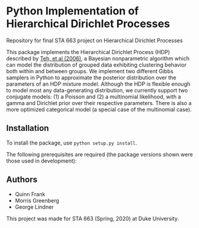 # Python Implementation of Hierarchical Dirichlet Processes

Repository for final STA 663 project on Hierarchical Dirichlet Processes

This package implements the Hierarchical Dirichlet Process (HDP) described by [Teh, et al (2006)](https://sakai.duke.edu/access/content/group/c96b451b-2a44-447f-b8dc-956611b1acec/Final_Project_Papers/Hierarchical%20Dirichlet%20Processes.pdf), a Bayesian nonparametric algorithm which can model the distribution of grouped data exhibiting clustering behavior both within and between groups.  We implement two different Gibbs samplers in Python to approximate the posterior distribution over the parameters of an HDP mixture model.  Although the HDP is flexible enough to model most any data-generating distribution, we currently support two conjugate models: (1) a Poisson and (2) a multinomial likelihood, with a gamma and Dirichlet prior over their respective parameters.  There is also a more optimized categorical model (a special case of the multinomial case).


## Installation

To install the package, use `python setup.py install`.

The following prerequisites are required (the package versions shown were those used in development):


## Authors

+ Quinn Frank
+ Morris Greenberg
+ George Lindner

This project was made for STA 663 (Spring, 2020) at Duke University.


